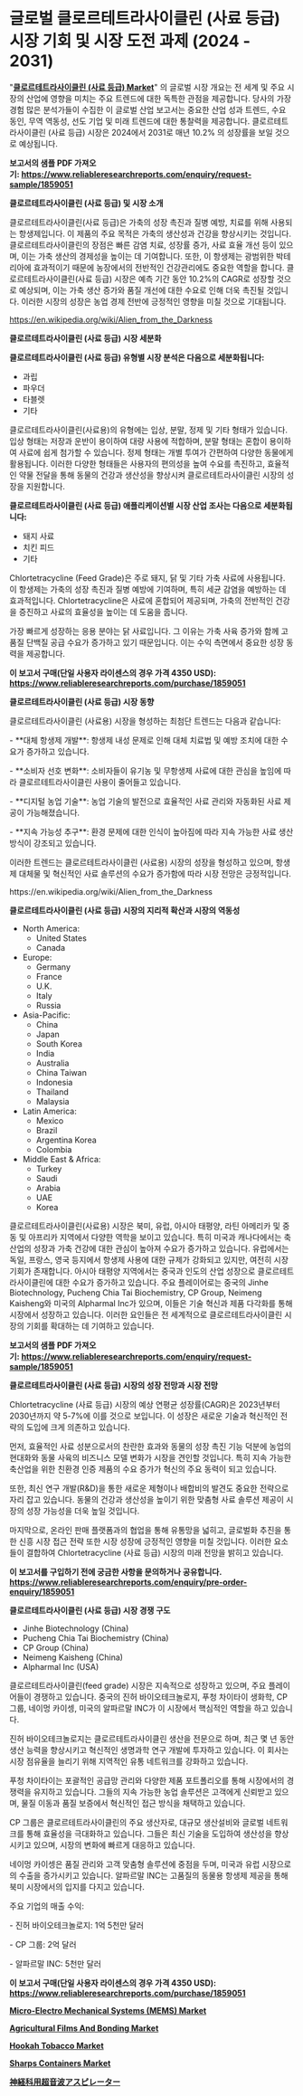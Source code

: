 <p><h1>글로벌 클로르테트라사이클린 (사료 등급) 시장 기회 및 시장 도전 과제 (2024 - 2031)</h1></p><p>"<strong><a href="https://www.reliableresearchreports.com/chlortetracycline-feed-grade--r1859051">클로르테트라사이클린 (사료 등급) Market</a></strong>" 의 글로벌 시장 개요는 전 세계 및 주요 시장의 산업에 영향을 미치는 주요 트렌드에 대한 독특한 관점을 제공합니다. 당사의 가장 경험 많은 분석가들이 수집한 이 글로벌 산업 보고서는 중요한 산업 성과 트렌드, 수요 동인, 무역 역동성, 선도 기업 및 미래 트렌드에 대한 통찰력을 제공합니다. 클로르테트라사이클린 (사료 등급) 시장은 2024에서 2031로 매년 10.2% 의 성장률을 보일 것으로 예상됩니다.</p>
<p><strong>보고서의 샘플 PDF 가져오기:&nbsp;<a href="https://www.reliableresearchreports.com/enquiry/request-sample/1859051">https://www.reliableresearchreports.com/enquiry/request-sample/1859051</a></strong></p>
<p><strong>클로르테트라사이클린 (사료 등급) 및 시장 소개</strong></p>
<p><p>클로르테트라사이클린(사료 등급)은 가축의 성장 촉진과 질병 예방, 치료를 위해 사용되는 항생제입니다. 이 제품의 주요 목적은 가축의 생산성과 건강을 향상시키는 것입니다. 클로르테트라사이클린의 장점은 빠른 감염 치료, 성장률 증가, 사료 효율 개선 등이 있으며, 이는 가축 생산의 경제성을 높이는 데 기여합니다. 또한, 이 항생제는 광범위한 박테리아에 효과적이기 때문에 농장에서의 전반적인 건강관리에도 중요한 역할을 합니다. 클로르테트라사이클린(사료 등급) 시장은 예측 기간 동안 10.2%의 CAGR로 성장할 것으로 예상되며, 이는 가축 생산 증가와 품질 개선에 대한 수요로 인해 더욱 촉진될 것입니다. 이러한 시장의 성장은 농업 경제 전반에 긍정적인 영향을 미칠 것으로 기대됩니다.</p></p>
<p><a href="https://en.wikipedia.org/wiki/Alien_from_the_Darkness">https://en.wikipedia.org/wiki/Alien_from_the_Darkness</a></p>
<p><strong>클로르테트라사이클린 (사료 등급) 시장 세분화</strong></p>
<p><strong>클로르테트라사이클린 (사료 등급) 유형별 시장 분석은 다음으로 세분화됩니다:</strong></p>
<p><ul><li>과립</li><li>파우더</li><li>타블렛</li><li>기타</li></ul></p>
<p><p>클로르테트라사이클린(사료용)의 유형에는 입상, 분말, 정제 및 기타 형태가 있습니다. 입상 형태는 저장과 운반이 용이하여 대량 사용에 적합하며, 분말 형태는 혼합이 용이하여 사료에 쉽게 첨가할 수 있습니다. 정제 형태는 개별 투여가 간편하여 다양한 동물에게 활용됩니다. 이러한 다양한 형태들은 사용자의 편의성을 높여 수요를 촉진하고, 효율적인 약물 전달을 통해 동물의 건강과 생산성을 향상시켜 클로르테트라사이클린 시장의 성장을 지원합니다.</p></p>
<p><strong>클로르테트라사이클린 (사료 등급) 애플리케이션별 시장 산업 조사는 다음으로 세분화됩니다:</strong></p>
<p><ul><li>돼지 사료</li><li>치킨 피드</li><li>기타</li></ul></p>
<p><p>Chlortetracycline (Feed Grade)은 주로 돼지, 닭 및 기타 가축 사료에 사용됩니다. 이 항생제는 가축의 성장 촉진과 질병 예방에 기여하며, 특히 세균 감염을 예방하는 데 효과적입니다. Chlortetracycline은 사료에 혼합되어 제공되며, 가축의 전반적인 건강을 증진하고 사료의 효율성을 높이는 데 도움을 줍니다. </p><p>가장 빠르게 성장하는 응용 분야는 닭 사료입니다. 그 이유는 가축 사육 증가와 함께 고품질 단백질 공급 수요가 증가하고 있기 때문입니다. 이는 수익 측면에서 중요한 성장 동력을 제공합니다.</p></p>
<p><strong>이 보고서 구매(단일 사용자 라이센스의 경우 가격 4350 USD): <a href="https://www.reliableresearchreports.com/purchase/1859051">https://www.reliableresearchreports.com/purchase/1859051</a></strong></p>
<p><strong>클로르테트라사이클린 (사료 등급) 시장 동향</strong></p>
<p><p>클로르테트라사이클린 (사료용) 시장을 형성하는 최첨단 트렌드는 다음과 같습니다:</p><p>- **대체 항생제 개발**: 항생제 내성 문제로 인해 대체 치료법 및 예방 조치에 대한 수요가 증가하고 있습니다.</p><p>- **소비자 선호 변화**: 소비자들이 유기농 및 무항생제 사료에 대한 관심을 높임에 따라 클로르테트라사이클린 사용이 줄어들고 있습니다.</p><p>- **디지털 농업 기술**: 농업 기술의 발전으로 효율적인 사료 관리와 자동화된 사료 제공이 가능해졌습니다.</p><p>- **지속 가능성 추구**: 환경 문제에 대한 인식이 높아짐에 따라 지속 가능한 사료 생산 방식이 강조되고 있습니다.</p><p>이러한 트렌드는 클로르테트라사이클린 (사료용) 시장의 성장을 형성하고 있으며, 항생제 대체물 및 혁신적인 사료 솔루션의 수요가 증가함에 따라 시장 전망은 긍정적입니다.</p></p>
<p>https://en.wikipedia.org/wiki/Alien_from_the_Darkness</p>
<p><strong>클로르테트라사이클린 (사료 등급) 시장의 지리적 확산과 시장의 역동성</strong></p>
<p><ul>
    <li>
        North America:
        <ul>
            <li>United States</li>
            <li>Canada</li>
        </ul>
    </li>
    <li>
        Europe:
        <ul>
            <li>Germany</li>
            <li>France</li>
            <li>U.K.</li>
            <li>Italy</li>
            <li>Russia</li>
        </ul>
    </li>
    <li>
        Asia-Pacific:
        <ul>
            <li>China</li>
            <li>Japan</li>
            <li>South Korea</li>
            <li>India</li>
            <li>Australia</li>
            <li>China Taiwan</li>
            <li>Indonesia</li>
            <li>Thailand</li>
            <li>Malaysia</li>
        </ul>
    </li>
    <li>
        Latin America:
        <ul>
            <li>Mexico</li>
            <li>Brazil</li>
            <li>Argentina Korea</li>
            <li>Colombia</li>
        </ul>
    </li>
    <li>
        Middle East & Africa:
        <ul>
            <li>Turkey</li>
            <li>Saudi</li>
            <li>Arabia</li>
            <li>UAE</li>
            <li>Korea</li>
        </ul>
    </li>
    </ul></p>
<p><p>클로르테트라사이클린(사료용) 시장은 북미, 유럽, 아시아 태평양, 라틴 아메리카 및 중동 및 아프리카 지역에서 다양한 역학을 보이고 있습니다. 특히 미국과 캐나다에서는 축산업의 성장과 가축 건강에 대한 관심이 높아져 수요가 증가하고 있습니다. 유럽에서는 독일, 프랑스, 영국 등지에서 항생제 사용에 대한 규제가 강화되고 있지만, 여전히 시장 기회가 존재합니다. 아시아 태평양 지역에서는 중국과 인도의 산업 성장으로 클로르테트라사이클린에 대한 수요가 증가하고 있습니다. 주요 플레이어로는 중국의 Jinhe Biotechnology, Pucheng Chia Tai Biochemistry, CP Group, Neimeng Kaisheng와 미국의 Alpharmal Inc가 있으며, 이들은 기술 혁신과 제품 다각화를 통해 시장에서 성장하고 있습니다. 이러한 요인들은 전 세계적으로 클로르테트라사이클린 시장의 기회를 확대하는 데 기여하고 있습니다.</p></p>
<p><strong>보고서의 샘플 PDF 가져오기:&nbsp;<a href="https://www.reliableresearchreports.com/enquiry/request-sample/1859051">https://www.reliableresearchreports.com/enquiry/request-sample/1859051</a></strong></p>
<p><strong>클로르테트라사이클린 (사료 등급) 시장의 성장 전망과 시장 전망</strong></p>
<p><p>Chlortetracycline (사료 등급) 시장의 예상 연평균 성장률(CAGR)은 2023년부터 2030년까지 약 5-7%에 이를 것으로 보입니다. 이 성장은 새로운 기술과 혁신적인 전략의 도입에 크게 의존하고 있습니다. </p><p>먼저, 효율적인 사료 성분으로서의 찬란한 효과와 동물의 성장 촉진 기능 덕분에 농업의 현대화와 동물 사육의 비즈니스 모델 변화가 시장을 견인할 것입니다. 특히 지속 가능한 축산업을 위한 친환경 인증 제품의 수요 증가가 혁신의 주요 동력이 되고 있습니다. </p><p>또한, 최신 연구 개발(R&D)을 통한 새로운 제형이나 배합비의 발견도 중요한 전략으로 자리 잡고 있습니다. 동물의 건강과 생산성을 높이기 위한 맞춤형 사료 솔루션 제공이 시장의 성장 가능성을 더욱 높일 것입니다. </p><p>마지막으로, 온라인 판매 플랫폼과의 협업을 통해 유통망을 넓히고, 글로벌화 추진을 통한 신흥 시장 접근 전략 또한 시장 성장에 긍정적인 영향을 미칠 것입니다. 이러한 요소들이 결합하여 Chlortetracycline (사료 등급) 시장의 미래 전망을 밝히고 있습니다.</p></p>
<p><strong>이 보고서를 구입하기 전에 궁금한 사항을 문의하거나 공유합니다. <a href="https://www.reliableresearchreports.com/enquiry/pre-order-enquiry/1859051">https://www.reliableresearchreports.com/enquiry/pre-order-enquiry/1859051</a></strong></p>
<p><strong>클로르테트라사이클린 (사료 등급) 시장 경쟁 구도</strong></p>
<p><ul><li>Jinhe Biotechnology (China)</li><li>Pucheng Chia Tai Biochemistry (China)</li><li>CP Group (China)</li><li>Neimeng Kaisheng (China)</li><li>Alpharmal Inc (USA)</li></ul></p>
<p><p>클로르테트라사이클린(feed grade) 시장은 지속적으로 성장하고 있으며, 주요 플레이어들이 경쟁하고 있습니다. 중국의 진허 바이오테크놀로지, 푸청 차이타이 생화학, CP 그룹, 네이멍 카이셍, 미국의 알파르말 INC가 이 시장에서 핵심적인 역할을 하고 있습니다.</p><p>진허 바이오테크놀로지는 클로르테트라사이클린 생산을 전문으로 하며, 최근 몇 년 동안 생산 능력을 향상시키고 혁신적인 생명과학 연구 개발에 투자하고 있습니다. 이 회사는 시장 점유율을 늘리기 위해 지역적인 유통 네트워크를 강화하고 있습니다.</p><p>푸청 차이타이는 포괄적인 공급망 관리와 다양한 제품 포트폴리오를 통해 시장에서의 경쟁력을 유지하고 있습니다. 그들의 지속 가능한 농업 솔루션은 고객에게 신뢰받고 있으며, 물질 이동과 품질 보증에서 혁신적인 접근 방식을 채택하고 있습니다.</p><p>CP 그룹은 클로르테트라사이클린의 주요 생산자로, 대규모 생산설비와 글로벌 네트워크를 통해 효율성을 극대화하고 있습니다. 그들은 최신 기술을 도입하여 생산성을 향상시키고 있으며, 시장의 변화에 빠르게 대응하고 있습니다.</p><p>네이멍 카이셍은 품질 관리와 고객 맞춤형 솔루션에 중점을 두며, 미국과 유럽 시장으로의 수출을 증가시키고 있습니다. 알파르말 INC는 고품질의 동물용 항생제 제공을 통해 북미 시장에서의 입지를 다지고 있습니다.</p><p>주요 기업의 매출 수익:</p><p>- 진허 바이오테크놀로지: 1억 5천만 달러</p><p>- CP 그룹: 2억 달러</p><p>- 알파르말 INC: 5천만 달러</p></p>
<p><strong>이 보고서 구매(단일 사용자 라이센스의 경우 가격 4350 USD): <a href="https://www.reliableresearchreports.com/purchase/1859051">https://www.reliableresearchreports.com/purchase/1859051</a></strong></p>
<p><strong><p><a href="https://issuu.com/reportprime-2/docs/micro-electro-mechanical-systems-me_363d646cf323fd">Micro-Electro Mechanical Systems (MEMS) Market</a></p><p><a href="https://www.linkedin.com/pulse/agricultural-films-bonding-market-essentials-key-players-t8soe?trackingId=2365EQ9YQJabrlymliqsOQ%3D%3D">Agricultural Films And Bonding Market</a></p><p><a href="https://issuu.com/reportprime-2/docs/hookah-tobacco-market-size-2030.ppt_3d33fc5c99c81a">Hookah Tobacco Market</a></p><p><a href="https://www.linkedin.com/pulse/market-leaders-laggards-global-sharps-containers-trends-forecast-wf9df?trackingId=wlew1KdGROysDABUw2TZkw%3D%3D">Sharps Containers Market</a></p><p><a href="https://github.com/mohamedbakry57/Market-Research-Report-List-6/blob/main/779009287488.md">神経科用超音波アスピレーター</a></p></strong></p>
<p></p>